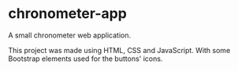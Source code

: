 # chronometer-app
 A small chronometer web application.

 This project was made using HTML, CSS and JavaScript. With some Bootstrap elements used for the buttons' icons.
